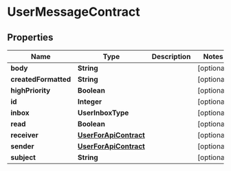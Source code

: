 

# UserMessageContract

## Properties

Name | Type | Description | Notes
------------ | ------------- | ------------- | -------------
**body** | **String** |  |  [optional]
**createdFormatted** | **String** |  |  [optional]
**highPriority** | **Boolean** |  |  [optional]
**id** | **Integer** |  |  [optional]
**inbox** | **UserInboxType** |  |  [optional]
**read** | **Boolean** |  |  [optional]
**receiver** | [**UserForApiContract**](UserForApiContract.md) |  |  [optional]
**sender** | [**UserForApiContract**](UserForApiContract.md) |  |  [optional]
**subject** | **String** |  |  [optional]



